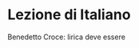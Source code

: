 # Lezione di Italiano
Benedetto Croce:
lirica deve essere 
<!--stackedit_data:
eyJoaXN0b3J5IjpbMTg1Mzc1OTY2OF19
-->